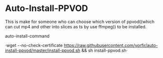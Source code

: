 # Auto-Install-PPVOD
This is make for someone who can choose which version of ppvod((which can cut mp4 and other into slices as ts by use ffmpeg)) to be installed.

auto-install-command

·wget --no-check-certificate https://raw.githubusercontent.com/yorfir/auto-install-ppvod/master/install-ppvod.sh && sh install-ppvod.sh·
